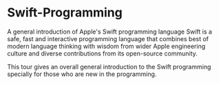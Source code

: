 # Swift-Programming
A general introduction of Apple's Swift programming language
Swift is a safe, fast and interactive programming language that combines best of modern language thinking with wisdom from wider Apple engineering culture and diverse contributions from its open-source community.  

This tour gives an overall general introduction to the Swift programming specially for those who are new in the programming.
